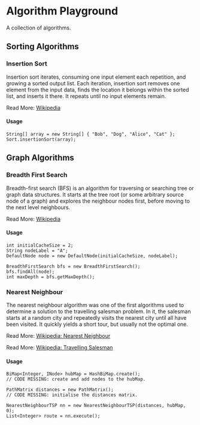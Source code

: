 # Algorithm Playground

A collection of algorithms.

## Sorting Algorithms

### Insertion Sort

Insertion sort iterates, consuming one input element each repetition, 
and growing a sorted output list. Each iteration, insertion sort removes 
one element from the input data, finds the location it belongs within the 
sorted list, and inserts it there. It repeats until no input elements remain.

Read More: [Wikipedia](https://en.wikipedia.org/wiki/Insertion_sort)

#### Usage

```
String[] array = new String[] { "Bob", "Dog", "Alice", "Cat" };
Sort.insertionSort(array);
```

## Graph Algorithms

### Breadth First Search

Breadth-first search (BFS) is an algorithm for traversing or searching tree 
or graph data structures. It starts at the tree root (or some arbitrary source 
node of a graph) and explores the neighbour nodes first, before moving to the 
next level neighbours.

Read More: [Wikipedia](https://en.wikipedia.org/wiki/Breadth-first_search)

#### Usage

```
int initialCacheSize = 2;
String nodeLabel = "A";
DefaultNode node = new DefaultNode(initialCacheSize, nodeLabel);

BreadthFirstSearch bfs = new BreadthFirstSearch();
bfs.findAll(node);
int maxDepth = bfs.getMaxDepth();
```

### Nearest Neighbour

The nearest neighbour algorithm was one of the first algorithms used to determine 
a solution to the travelling salesman problem. In it, the salesman starts at a 
random city and repeatedly visits the nearest city until all have been visited. 
It quickly yields a short tour, but usually not the optimal one.

Read More: [Wikipedia: Nearest Neighbour](https://en.wikipedia.org/wiki/Nearest_neighbour_algorithm)

Read More: [Wikipedia: Travelling Salesman](https://en.wikipedia.org/wiki/Travelling_salesman_problem)

#### Usage

```
BiMap<Integer, INode> hubMap = HashBiMap.create();
// CODE MISSING: create and add nodes to the hubMap.

PathMatrix distances = new PathMatrix();
// CODE MISSING: initialise the distances matrix.

NearestNeighbourTSP nn = new NearestNeighbourTSP(distances, hubMap, 0);
List<Integer> route = nn.execute();
```